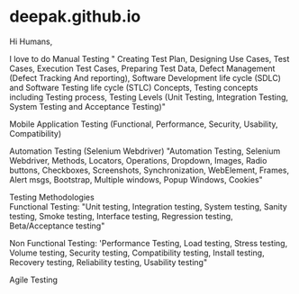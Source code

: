 # deepak.github.io
Hi Humans,

I love to do Manual Testing   " Creating Test Plan, Designing Use Cases, Test Cases, Execution Test Cases, Preparing Test Data, Defect Management (Defect Tracking And reporting), Software Development life cycle (SDLC) and Software Testing life cycle (STLC) Concepts, Testing concepts including Testing process, Testing Levels (Unit Testing, Integration Testing, System Testing and Acceptance Testing)"


Mobile Application Testing (Functional, Performance, Security, Usability, Compatibility) 


Automation Testing (Selenium Webdriver)  "Automation Testing, Selenium Webdriver, Methods, Locators, Operations, Dropdown, Images, Radio buttons, Checkboxes, Screenshots, Synchronization, WebElement, Frames, Alert msgs, Bootstrap, Multiple windows, Popup Windows, Cookies" 


Testing Methodologies   
Functional Testing: "Unit testing, Integration testing, System testing, Sanity testing, Smoke testing, Interface testing, Regression testing, Beta/Acceptance testing"


Non Functional Testing: 'Performance Testing, Load testing, Stress testing, Volume testing, Security testing, Compatibility testing, Install testing, Recovery testing, Reliability testing, Usability testing" 


Agile Testing 
